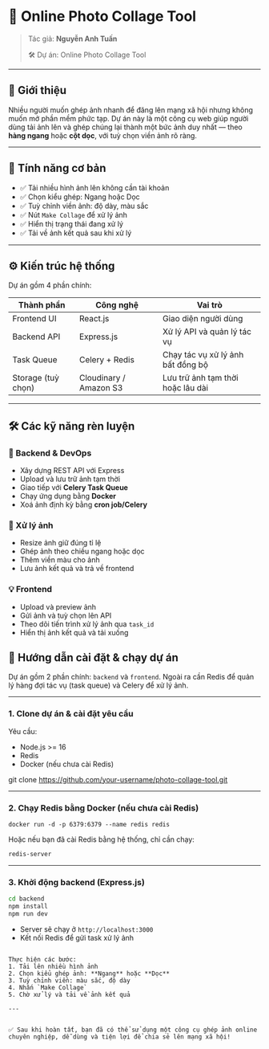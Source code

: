 # 📸 Online Photo Collage Tool

> Tác giả: **Nguyễn Anh Tuấn**
> 
> 🛠️ Dự án: Online Photo Collage Tool

---

## 🚀 Giới thiệu

Nhiều người muốn ghép ảnh nhanh để đăng lên mạng xã hội nhưng không muốn mở phần mềm phức tạp. Dự án này là một công cụ web giúp người dùng tải ảnh lên và ghép chúng lại thành một bức ảnh duy nhất — theo **hàng ngang** hoặc **cột dọc**, với tuỳ chọn viền ảnh rõ ràng.

---

## 🧩 Tính năng cơ bản

- ✅ Tải nhiều hình ảnh lên không cần tài khoản
- ✅ Chọn kiểu ghép: Ngang hoặc Dọc
- ✅ Tuỳ chỉnh viền ảnh: độ dày, màu sắc
- ✅ Nút `Make Collage` để xử lý ảnh
- ✅ Hiển thị trạng thái đang xử lý
- ✅ Tải về ảnh kết quả sau khi xử lý

---

## ⚙️ Kiến trúc hệ thống

Dự án gồm 4 phần chính:

| Thành phần             | Công nghệ                | Vai trò                                  |
|------------------------|--------------------------|-------------------------------------------|
| Frontend UI            | React.js                 | Giao diện người dùng                      |
| Backend API            | Express.js               | Xử lý API và quản lý tác vụ               |
| Task Queue             | Celery + Redis           | Chạy tác vụ xử lý ảnh bất đồng bộ         |
| Storage (tuỳ chọn)     | Cloudinary / Amazon S3   | Lưu trữ ảnh tạm thời hoặc lâu dài         |

---

## 🛠️ Các kỹ năng rèn luyện

### 📌 Backend & DevOps
- Xây dựng REST API với Express
- Upload và lưu trữ ảnh tạm thời
- Giao tiếp với **Celery Task Queue**
- Chạy ứng dụng bằng **Docker**
- Xoá ảnh định kỳ bằng **cron job/Celery**

### 🧮 Xử lý ảnh
- Resize ảnh giữ đúng tỉ lệ
- Ghép ảnh theo chiều ngang hoặc dọc
- Thêm viền màu cho ảnh
- Lưu ảnh kết quả và trả về frontend

### 💡 Frontend
- Upload và preview ảnh
- Gửi ảnh và tuỳ chọn lên API
- Theo dõi tiến trình xử lý ảnh qua `task_id`
- Hiển thị ảnh kết quả và tải xuống

## 🧪 Hướng dẫn cài đặt & chạy dự án

Dự án gồm 2 phần chính: `backend` và `frontend`. Ngoài ra cần Redis để quản lý hàng đợi tác vụ (task queue) và Celery để xử lý ảnh.

---

### 1. Clone dự án & cài đặt yêu cầu

Yêu cầu:
- Node.js >= 16
- Redis
- Docker (nếu chưa cài Redis)

git clone https://github.com/your-username/photo-collage-tool.git

---

### 2. Chạy Redis bằng Docker (nếu chưa cài Redis)

```
docker run -d -p 6379:6379 --name redis redis
```

Hoặc nếu bạn đã cài Redis bằng hệ thống, chỉ cần chạy:

```bash
redis-server
```

---

### 3. Khởi động backend (Express.js)

```bash
cd backend
npm install
npm run dev
```

- Server sẽ chạy ở `http://localhost:3000`
- Kết nối Redis để gửi task xử lý ảnh

```

Thực hiện các bước:
1. Tải lên nhiều hình ảnh
2. Chọn kiểu ghép ảnh: **Ngang** hoặc **Dọc**
3. Tuỳ chỉnh viền: màu sắc, độ dày
4. Nhấn `Make Collage`
5. Chờ xử lý và tải về ảnh kết quả

---


✅ Sau khi hoàn tất, bạn đã có thể sử dụng một công cụ ghép ảnh online chuyên nghiệp, dễ dùng và tiện lợi để chia sẻ lên mạng xã hội!

